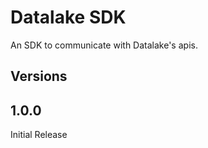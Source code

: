 Datalake SDK
=================
An SDK to communicate with Datalake's apis.

## Versions
## 1.0.0
Initial Release
